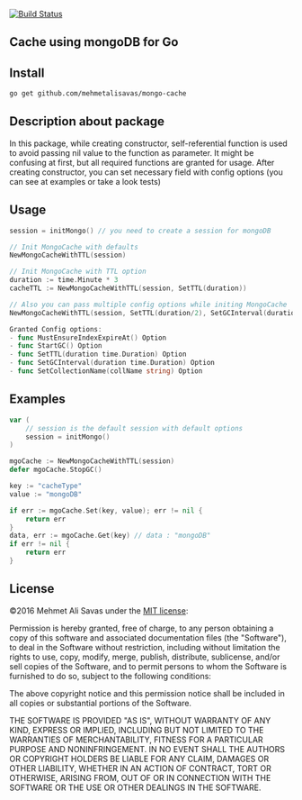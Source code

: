 [![Build Status](https://travis-ci.org/mehmetalisavas/mongo-cache.svg?branch=master)](https://travis-ci.org/mehmetalisavas/mongo-cache)

## Cache using mongoDB for Go

## Install

```bash
go get github.com/mehmetalisavas/mongo-cache
```

## Description about package
In this package, while creating constructor, self-referential function is used to avoid passing nil value to the function as parameter.
It might be confusing at first, but all required functions are granted for usage.
After creating constructor, you can set necessary field with config options (you can see at examples or take a look tests)

## Usage

```go
session = initMongo() // you need to create a session for mongoDB

// Init MongoCache with defaults
NewMongoCacheWithTTL(session)

// Init MongoCache with TTL option
duration := time.Minute * 3
cacheTTL := NewMongoCacheWithTTL(session, SetTTL(duration))

// Also you can pass multiple config options while initing MongoCache
NewMongoCacheWithTTL(session, SetTTL(duration/2), SetGCInterval(duration), StartGC())

Granted Config options:
- func MustEnsureIndexExpireAt() Option
- func StartGC() Option
- func SetTTL(duration time.Duration) Option
- func SetGCInterval(duration time.Duration) Option
- func SetCollectionName(collName string) Option

```


## Examples
```go
var (
	// session is the default session with default options
	session = initMongo()
)

mgoCache := NewMongoCacheWithTTL(session)
defer mgoCache.StopGC()

key := "cacheType"
value := "mongoDB"

if err := mgoCache.Set(key, value); err != nil {
    return err
}
data, err := mgoCache.Get(key) // data : "mongoDB"
if err != nil {
    return err
}

```



## License
©2016 Mehmet Ali Savas under the [MIT license](http://www.opensource.org/licenses/mit-license.php):

Permission is hereby granted, free of charge, to any person obtaining a copy of this software and associated documentation files (the "Software"), to deal in the Software without restriction, including without limitation the rights to use, copy, modify, merge, publish, distribute, sublicense, and/or sell copies of the Software, and to permit persons to whom the Software is furnished to do so, subject to the following conditions:

The above copyright notice and this permission notice shall be included in all copies or substantial portions of the Software.

THE SOFTWARE IS PROVIDED "AS IS", WITHOUT WARRANTY OF ANY KIND, EXPRESS OR IMPLIED, INCLUDING BUT NOT LIMITED TO THE WARRANTIES OF MERCHANTABILITY, FITNESS FOR A PARTICULAR PURPOSE AND NONINFRINGEMENT. IN NO EVENT SHALL THE AUTHORS OR COPYRIGHT HOLDERS BE LIABLE FOR ANY CLAIM, DAMAGES OR OTHER LIABILITY, WHETHER IN AN ACTION OF CONTRACT, TORT OR OTHERWISE, ARISING FROM, OUT OF OR IN CONNECTION WITH THE SOFTWARE OR THE USE OR OTHER DEALINGS IN THE SOFTWARE.
